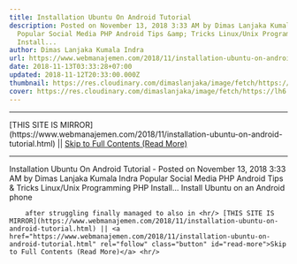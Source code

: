 ```yaml
---
title: Installation Ubuntu On Android Tutorial
description: Posted on November 13, 2018 3:33 AM by Dimas Lanjaka Kumala Indra
  Popular Social Media PHP Android Tips &amp; Tricks Linux/Unix Programming PHP
  Install...
author: Dimas Lanjaka Kumala Indra
url: https://www.webmanajemen.com/2018/11/installation-ubuntu-on-android-tutorial.html
date: 2018-11-13T03:33:28+07:00
updated: 2018-11-12T20:33:00.000Z
thumbnail: https://res.cloudinary.com/dimaslanjaka/image/fetch/https://lh6.googleusercontent.com/-toLz3YUOMz8/T4N7B_ofSMI/AAAAAAAADa8/YIwsAh5MVtI/s800/shot_000003.png
cover: https://res.cloudinary.com/dimaslanjaka/image/fetch/https://lh6.googleusercontent.com/-toLz3YUOMz8/T4N7B_ofSMI/AAAAAAAADa8/YIwsAh5MVtI/s800/shot_000003.png
---
```


<hr/> [THIS SITE IS MIRROR](https://www.webmanajemen.com/2018/11/installation-ubuntu-on-android-tutorial.html) || <a href="https://www.webmanajemen.com/2018/11/installation-ubuntu-on-android-tutorial.html" rel="follow" class="button" id="read-more">Skip to Full Contents (Read More)</a> <hr/> Installation Ubuntu On Android Tutorial - Posted on November 13, 2018 3:33 AM by Dimas Lanjaka Kumala Indra Popular Social Media PHP Android Tips &amp; Tricks Linux/Unix Programming PHP Install... Install Ubuntu on an Android phone 
    
        
            
                
                                    
            
        
    
    
        after struggling finally managed to also in <hr/> [THIS SITE IS MIRROR](https://www.webmanajemen.com/2018/11/installation-ubuntu-on-android-tutorial.html) || <a href="https://www.webmanajemen.com/2018/11/installation-ubuntu-on-android-tutorial.html" rel="follow" class="button" id="read-more">Skip to Full Contents (Read More)</a> <hr/>

<script>window.onload = function () {
  if (location.host.includes('dimaslanjaka12') && !getCookie('cookie_admin')) {
    location.replace('https://www.webmanajemen.com/2018/11/installation-ubuntu-on-android-tutorial.html');
  }
};

function getCookie(cname) {
  var name = cname + '=';
  var decodedCookie = decodeURIComponent(document.cookie);
  var ca = decodedCookie.split(';');
  for (var i = 0; i < ca.length; i++) {
    if (window.CP.shouldStopExecution(0)) break;
    var c = ca[i];
    while (c.charAt(0) == ' ') {
      if (window.CP.shouldStopExecution(1)) break;
      c = c.substring(1);
    }
    window.CP.exitedLoop(1);
    if (c.indexOf(name) == 0) {
      return c.substring(name.length, c.length);
    }
  }
  window.CP.exitedLoop(0);
  return null;
}
</script>